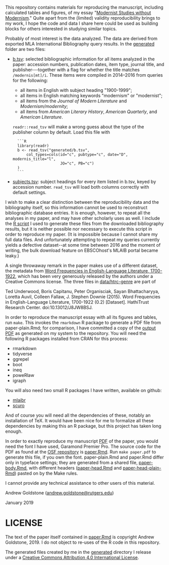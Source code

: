 This repository contains materials for reproducing the manuscript, including calculated tables and figures, of my essay "[Modernist Studies without Modernism](https://osf.io/wrhj2/)." Quite apart from the (limited) validity reproducibility brings to my work, I hope the code and data I share here could be used as building blocks for others interested in studying similar topics.

Probably of most interest is the data analyzed. The data are derived from exported MLA International Bibliography query results. In the [generated](generated) folder are two files:

- [b.tsv](generated/b.tsv): selected bibliographic information for all items analyzed in the paper: accession numbers, publication dates, item type, journal title, and publisher---together with a flag for whether the title matches `/modernis[mt]/i`. These items were compiled in 2014–2016 from queries for the following:

    + all items in English with subject heading "1900-1999";
    + all items in English matching keywords "modernism" or "modernist";
    + all items from the *Journal of Modern Literature* and *Modernism/modernity*;
    + all items from *American Literary History*, *American Quarterly*, and *American Literature*.

    `readr::read_tsv` will make a wrong guess about the type of the publisher column by default. Load this file with

        ```R
        library(readr)
        b <- read_tsv("generated/b.tsv",
            col_types=cols(id="c", pubtype="c", date="D", modernis_title="l",
                           JO="c", PB="c")
        )
        ```

- [subjects.tsv](generated/subjects.tsv): subject headings for every item listed in b.tsv, keyed by accession number. `read_tsv` will load both columns correctly with default settings.

I wish to make a clear distinction between the reproducibility data and the bibliography itself, so this information cannot be used to reconstruct bibliographic database entries. It is enough, however, to repeat all the analyses in my paper, and may have other scholarly uses as well. I include the [R script](process_data.R) I used to generate these files from the downloaded bibliography results, but it is neither possible nor necessary to execute this script in order to reproduce my paper. (It is impossible because I cannot share my full data files. And unfortunately attempting to repeat my queries currently yields a defective dataset--at some time between 2016 and the moment of writing, the bulk download feature on EBSCOhost's MLAIB portal became leaky.)

A single throwaway remark in the paper makes use of a different dataset, the metadata from [Word Frequencies in English-Language Literature, 1700-1922](http://dx.doi.org/10.13012/J8JW8BSJ), which has been very generously released by the authors under a Creative Commons license. The three files in [data/htrc-genre](data/htrc-genre) are part of

Ted Underwood, Boris Capitanu, Peter Organisciak, Sayan Bhattacharyya, Loretta Auvil, Colleen Fallaw, J. Stephen Downie (2015). Word Frequencies in English-Language Literature, 1700-1922 (0.2) \[Dataset\]. HathiTrust Research Center. doi:10.13012/J8JW8BSJ.

In order to reproduce the manuscript essay with all its figures and tables, run `make`. This invokes the `rmarkdown` R package to generate a PDF file from paper-plain.Rmd; for comparison, I have committed a copy of the [output PDF](paper-plain.pdf) as generated on my system to the repository. You will need the following R packages installed from CRAN for this process:

- rmarkdown
- tidyverse
- ggrepel
- boot
- ineq
- poweRlaw
- igraph

You will also need two small R packages I have written, available on github:

- [mlaibr](http://github.com/agoldst/mlaibr)
- [scuro](http://github.com/agoldst/scuro)

And of course you will need all the dependencies of these, notably an installation of TeX. It would have been nice for me to formalize all these dependencies by making this an R package, but this project has taken long enough.

In order to exactly reproduce my manuscript [PDF](https://osf.io/wrhj2/) of the paper, you would need the font I have used, Garamond Premier Pro. The source code for the PDF as found at the [OSF repository](https://osf.io/frcys) is [paper.Rmd](paper.Rmd). Run `make paper.pdf` to generate this file, if you own the font. paper-plain.Rmd and paper.Rmd differ only in typeface settings; they are generated from a shared file, [paper-body.Rmd](paper-body.Rmd), with different headers ([paper-head.Rmd](paper-head.Rmd) and [paper-head-plain-Rmd](paper-head-plain.Rmd)) pasted on by the Make rules.

I cannot provide any technical assistance to other users of this material.

Andrew Goldstone (<andrew.goldstone@rutgers.edu>)

January 2019

# LICENSE

The text of the paper itself contained in [paper.Rmd](paper.Rmd) is copyright Andrew Goldstone, 2019. I do not object to re-uses of the R code in this repository.

The generated files created by me in the [generated](generated) directory I release under a [Creative Commons Attribution 4.0 International License](http://creativecommons.org/licenses/by/4.0).
